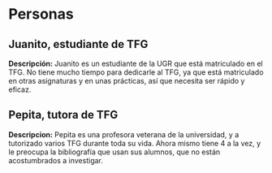 # Personas

## Juanito, estudiante de TFG

**Descripción:** Juanito es un estudiante de la UGR que está matriculado en el TFG. No tiene mucho tiempo para dedicarle al TFG, ya que está matriculado en otras asignaturas y en unas prácticas, así que necesita ser rápido y eficaz.

## Pepita, tutora de TFG

**Descripcion:** Pepita es una profesora veterana de la universidad, y a tutorizado varios TFG durante toda su vida. Ahora mismo tiene 4 a la vez, y le preocupa la bibliografía que usan sus alumnos, que no están acostumbrados a investigar.

